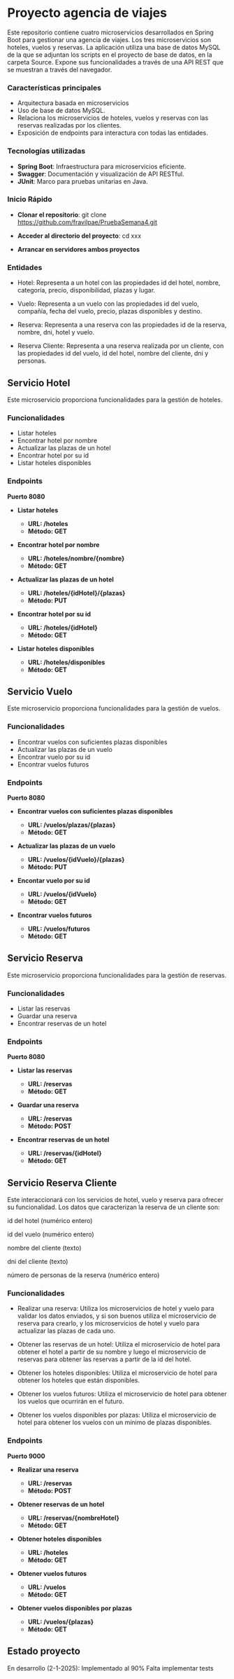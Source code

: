 # Proyecto agencia de viajes

Este repositorio contiene cuatro microservicios desarrollados en Spring Boot para gestionar una agencia de viajes. Los tres microservicios son hoteles, vuelos y reservas. La aplicación utiliza una base de datos MySQL de la que se adjuntan los scripts en el proyecto de base de datos, en la carpeta Source. Expone sus funcionalidades a través de una API REST que se muestran a través del navegador.

### Características principales

- Arquitectura basada en microservicios
- Uso de base de datos MySQL.
- Relaciona los microservicios de hoteles, vuelos y reservas con las reservas realizadas por los clientes.
- Exposición de endpoints para interactura con todas las entidades.

### Tecnologías utilizadas

- **Spring Boot**: Infraestructura para microservicios eficiente.
- **Swagger**: Documentación y visualización de API RESTful.
- **JUnit**: Marco para pruebas unitarias en Java.

### Inicio Rápido

- **Clonar el repositorio**: git clone https://github.com/fravilpae/PruebaSemana4.git

- **Acceder al directorio del proyecto**: cd xxx

- **Arrancar en servidores ambos proyectos**

### Entidades

- Hotel: Representa a un hotel con las propiedades id del hotel, nombre, categoría,  precio, disponibilidad, plazas y lugar.

- Vuelo: Representa a un vuelo con las propiedades id del vuelo, compañía, fecha del vuelo, precio, plazas disponibles y destino.

- Reserva: Representa a una reserva con las propiedades id de la reserva, nombre, dni, hotel y vuelo.

- Reserva Cliente: Representa a una reserva realizada por un cliente, con las propiedades id del vuelo, id del hotel, nombre del cliente, dni y personas.

## Servicio Hotel

Este microservicio proporciona funcionalidades para la gestión de hoteles.

### Funcionalidades

- Listar hoteles
- Encontrar hotel por nombre
- Actualizar las plazas de un hotel
- Encontrar hotel por su id
- Listar hoteles disponibles

### Endpoints

**Puerto 8080**

- **Listar hoteles**
    - **URL: /hoteles**
    - **Método: GET**

- **Encontrar hotel por nombre**
    - **URL: /hoteles/nombre/{nombre}**
    - **Método: GET**

- **Actualizar las plazas de un hotel**
    - **URL: /hoteles/{idHotel}/{plazas}**
    - **Método: PUT**

- **Encontrar hotel por su id**
    - **URL: /hoteles/{idHotel}**
    - **Método: GET**

- **Listar hoteles disponibles**
	- **URL: /hoteles/disponibles**
	- **Método: GET**

## Servicio Vuelo

Este microservicio proporciona funcionalidades para la gestión de vuelos.

### Funcionalidades

- Encontrar vuelos con suficientes plazas disponibles
- Actualizar las plazas de un vuelo
- Encontrar vuelo por su id
- Encontrar vuelos futuros

### Endpoints

**Puerto 8080**

- **Encontrar vuelos con suficientes plazas disponibles**
	- **URL: /vuelos/plazas/{plazas}**
	- **Método: GET**

- **Actualizar las plazas de un vuelo**
	- **URL: /vuelos/{idVuelo}/{plazas}**
	- **Método: PUT**

- **Encontar vuelo por su id**
	- **URL: /vuelos/{idVuelo}**
	- **Método: GET**
	
- **Encontrar vuelos futuros**
	- **URL: /vuelos/futuros**
	- **Método: GET**

## Servicio Reserva

Este microservicio proporciona funcionalidades para la gestión de reservas.

### Funcionalidades

- Listar las reservas
- Guardar una reserva
- Encontrar reservas de un hotel

### Endpoints

**Puerto 8080**

- **Listar las reservas**
	- **URL: /reservas**
	- **Método: GET**

- **Guardar una reserva**
	- **URL: /reservas**
	- **Método: POST**

- **Encontrar reservas de un hotel**
	- **URL: /reservas/{idHotel}**
	- **Método: GET**

## Servicio Reserva Cliente

Este interaccionará con los servicios de hotel, vuelo y reserva para ofrecer su funcionalidad. Los datos que caracterizan la reserva de un cliente son:

id del hotel (numérico entero)

id del vuelo (numérico entero)

nombre del cliente (texto)

dni del cliente (texto)

número de personas de la reserva (numérico entero)

### Funcionalidades

- Realizar una reserva: Utiliza los microservicios de hotel y vuelo para validar los datos enviados, y si son buenos utiliza el microservicio de reserva para crearlo, y los microservicios de hotel y vuelo para actualizar las plazas de cada uno.

- Obtener las reservas de un hotel: Utiliza el microservicio de hotel para obtener el hotel a partir de su nombre y luego el microservicio de reservas para obtener las reservas a partir de la id del hotel.

- Obtener los hoteles disponibles: Utiliza el microservicio de hotel para obtener los hoteles que están disponibles.

- Obtener los vuelos futuros: Utiliza el microservicio de hotel para obtener los vuelos que ocurrirán en el futuro.

- Obtener los vuelos disponibles por plazas: Utiliza el microservicio de hotel para obtener los vuelos con un mínimo de plazas disponibles.

### Endpoints

**Puerto 9000**

- **Realizar una reserva**
	- **URL: /reservas**
	- **Método: POST**

- **Obtener reservas de un hotel**
	- **URL: /reservas/{nombreHotel}**
	- **Método: GET**
	
- **Obtener hoteles disponibles**
	- **URL: /hoteles**
	- **Método: GET**
	
- **Obtener vuelos futuros**
	- **URL: /vuelos**
	- **Método: GET**

- **Obtener vuelos disponibles por plazas**
	- **URL: /vuelos/{plazas}**
	- **Método: GET**

## Estado proyecto

En desarrollo (2-1-2025): Implementado al 90%
			  Falta implementar tests
